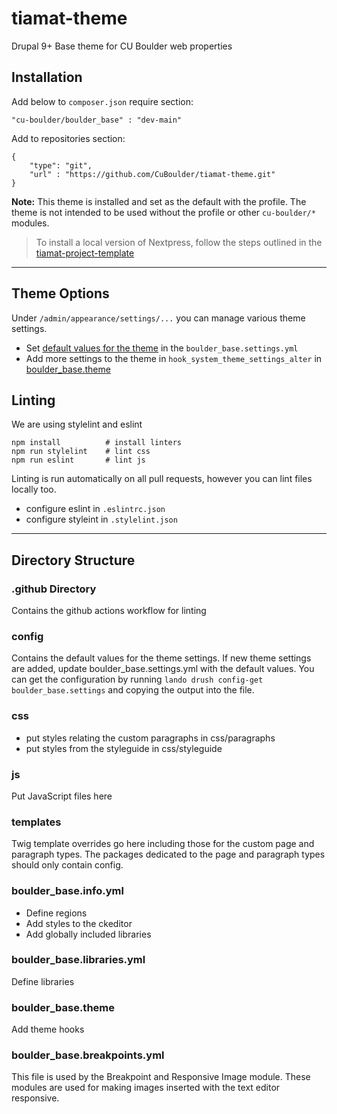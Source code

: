 # tiamat-theme
Drupal 9+ Base theme for CU Boulder web properties

## Installation
Add below to `composer.json` require section:
````
"cu-boulder/boulder_base" : "dev-main"
````

Add to repositories section:
````
{
    "type": "git",
    "url" : "https://github.com/CuBoulder/tiamat-theme.git"
}
````

**Note:** This theme is installed and set as the default with the profile. The theme is not intended to be used without the profile or other `cu-boulder/*` modules.

> To install a local version of Nextpress, follow the steps outlined in the
> [tiamat-project-template](https://github.com/CuBoulder/tiamat-project-template)

---
## Theme Options

Under `/admin/appearance/settings/...` you can manage various theme settings.

- Set [default values for the theme](#config) in the `boulder_base.settings.yml`
- Add more settings to the theme in `hook_system_theme_settings_alter` in [boulder_base.theme](https://github.com/CuBoulder/tiamat-theme/blob/main/boulder_base.theme)

## Linting

We are using stylelint and eslint

````
npm install          # install linters
npm run stylelint    # lint css
npm run eslint       # lint js
````
Linting is run automatically on all pull requests, however you can lint files locally too.
- configure eslint in `.eslintrc.json`
- configure styleint in `.stylelint.json`

---
## Directory Structure

### .github Directory
Contains the github actions workflow for linting
### config
Contains the default values for the theme settings. If new theme settings are added, update boulder_base.settings.yml with the default values. You can get the configuration by running `lando drush config-get boulder_base.settings` and copying the output into the file.

### css
- put styles relating the custom paragraphs in css/paragraphs
- put styles from the styleguide in css/styleguide

### js
Put JavaScript files here

### templates
Twig template overrides go here including those for the custom page and paragraph types. The packages dedicated to the page and paragraph types should only contain config.

### boulder_base.info.yml
- Define regions
- Add styles to the ckeditor
- Add globally included libraries

### boulder_base.libraries.yml
Define libraries

### boulder_base.theme
Add theme hooks

### boulder_base.breakpoints.yml
This file is used by the Breakpoint and Responsive Image module. These modules are used
for making images inserted with the text editor responsive.

